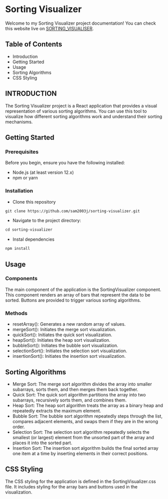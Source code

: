 # Sorting Visualizer

Welcome to my Sorting Visualizer project documentation! You can check this website live on [SORTING_VISUALISER](https://sortingvisualizer20.netlify.app/).

## Table of Contents

- Introduction
- Getting Started
- Usage
- Sorting Algorithms
- CSS Styling


## INTRODUCTION
The Sorting Visualizer project is a React application that provides a visual representation of various sorting algorithms. You can use this tool to visualize how different sorting algorithms work and understand their sorting mechanisms.

## Getting Started
### Prerequisites
Before you begin, ensure you have the following installed:
- Node.js (at least version 12.x)
- npm or yarn
### Installation
- Clone this repository
```markdown
git clone https://github.com/sam2003j/sorting-visualizer.git
```
- Navigate to the project directory:
```markdown
cd sorting-visualizer
```
- Instal dependencies
```markdown
npm install
```
## Usage
### Components
The main component of the application is the SortingVisualizer component. This component renders an array of bars that represent the data to be sorted. Buttons are provided to trigger various sorting algorithms.

### Methods
- resetArray(): Generates a new random array of values.
- mergeSort(): Initiates the merge sort visualization.
- quickSort(): Initiates the quick sort visualization.
- heapSort(): Initiates the heap sort visualization.
- bubbleSort(): Initiates the bubble sort visualization.
- selectionSort(): Initiates the selection sort visualization.
- insertionSort(): Initiates the insertion sort visualization.

## Sorting Algorithms
- Merge Sort: The merge sort algorithm divides the array into smaller subarrays, sorts them, and then merges them back together.
- Quick Sort: The quick sort algorithm partitions the array into two subarrays, recursively sorts them, and combines them.
- Heap Sort: The heap sort algorithm treats the array as a binary heap and repeatedly extracts the maximum element.
- Bubble Sort: The bubble sort algorithm repeatedly steps through the list, compares adjacent elements, and swaps them if they are in the wrong order.
- Selection Sort: The selection sort algorithm repeatedly selects the smallest (or largest) element from the unsorted part of the array and places it into the sorted part.
- Insertion Sort: The insertion sort algorithm builds the final sorted array one item at a time by inserting elements in their correct positions.

## CSS Styling
The CSS styling for the application is defined in the SortingVisualizer.css file. It includes styling for the array bars and buttons used in the visualization.
